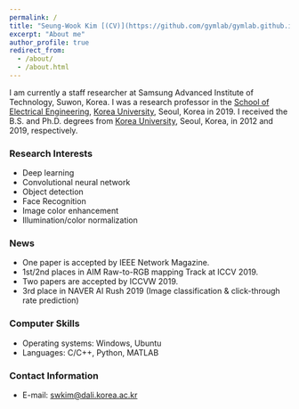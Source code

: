 ```yaml
---
permalink: /
title: "Seung-Wook Kim [(CV)](https://github.com/gymlab/gymlab.github.io/blob/master/files/cv_swkim_ku.pdf)"
excerpt: "About me"
author_profile: true
redirect_from:
  - /about/
  - /about.html
---
```


I am currently a staff researcher at Samsung Advanced Institute of Technology, Suwon, Korea. I was a research professor in the [School of Electrical Engineering](https://ee.korea.ac.kr/), [Korea University](http://korea.ac.kr/mbshome/mbs/university/), Seoul, Korea in 2019. I received the B.S. and Ph.D. degrees from [Korea University](http://korea.ac.kr/mbshome/mbs/university/), Seoul, Korea, in 2012 and 2019, respectively.

### Research Interests
* Deep learning
* Convolutional neural network
* Object detection
* Face Recognition
* Image color enhancement
* Illumination/color normalization

### News
* One paper is accepted by IEEE Network Magazine.
* 1st/2nd places in AIM Raw-to-RGB mapping Track at ICCV 2019.
* Two papers are accepted by ICCVW 2019.
* 3rd place in NAVER AI Rush 2019 (Image classification & click-through rate prediction)

### Computer Skills
* Operating systems: Windows, Ubuntu
* Languages: C/C++, Python, MATLAB

### Contact Information
* E-mail: swkim@dali.korea.ac.kr
